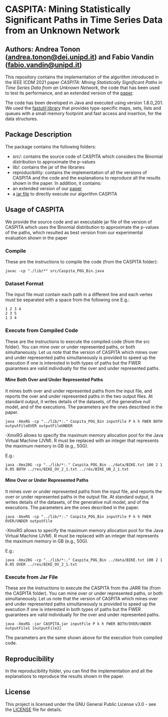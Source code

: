 # CASPITA: Mining Statistically Significant Paths in Time Series Data from an Unknown Network
## Authors: Andrea Tonon (andrea.tonon@dei.unipd.it) and Fabio Vandin (fabio.vandin@unipd.it)
This repository contains the implementation of the algorithm introduced in the IEEE ICDM 2021 paper *CASPITA: Mining Statistically Significant Paths in Time Series Data from an Unknown Network*, the code that has been used to test its performance, and an extended version of the [paper](CASPITA_Extended.pdf).

The code has been developed in Java and executed using version 1.8.0_201. We used the [fastutil library](http://fastutil.di.unimi.it) that provides type-specific maps, sets, lists and queues with a small memory footprint and fast access and insertion, for the data structures.

## Package Description
The package contains the following folders:
*	src/: contains the source code of CASPITA which considers the Binomial distribution to approximate the p-values
*	lib/: contains the jar of the libraries
*	reproducibility: contains the implementation of all the versions of CASPITA and the code and the explanations to reproduce all the results shown in the paper.
In addition, it contains:
*	an extended version of our [paper](CASPITA_Extended.pdf)
*	a [jar file](CASPITA.jar) to directly execute our algorithm CASPITA

## Usage of CASPITA
We provide the source code and an executable jar file of the version of CASPITA which uses the Binomial distribution to approximate the p-values of the paths, which resulted as best version from our experimental evaluation shown in the paper

### Compile
These are the instructions to compile the code (from the CASPITA folder):

```
javac -cp "./lib/*" src/Caspita_POG_Bin.java
```

### Dataset Format
The input file must contain each path in a different line and each vertex must be separated with a space from the following one
E.g.:
```
1 2 3 4
2 3 5
1 3 4
```

### Execute from Compiled Code
These are the instructions to execute the compiled code (from the src folder). You can mine over or under represented paths, or both simultaneously. Let us note that the version of CASPITA which mines over and under represented paths simultaneously is provided to speed up the execution if one is interested in both types of paths but the FWER guarantees are valid individually for the over and under represented paths.

#### Mine Both Over and Under Represented Paths

It mines both over and under represented paths from the input file, and reports the over and under represented paths in the two output files. At standard output, it writes details of the datasets, of the generative null model, and of the executions. The parameters are the ones described in the paper. 

```
java -XmxRG -cp "../lib/*:." Caspita_POG_Bin inputFile P k h FWER BOTH outputFileOVER outputFileUNDER
```

-XmxRG allows to specify the maximum memory allocation pool for the Java Virtual Machine (JVM). R must be replaced with an integer that represents the maximum memory in GB (e.g., 50G).

E.g.: 

```
java -Xmx20G -cp "../lib/*:." Caspita_POG_Bin ../data/BIKE.txt 100 2 1 0.05 BOTH ../res/BIKE_OV_2_1.txt ../res/BIKE_UN_2_1.txt
```
#### Mine Over or Under Represented Paths

It mines over or under represented paths from the input file, and reports the over or under represented paths in the output file. At standard output, it writes details of the datasets, of the generative null model, and of the executions. The parameters are the ones described in the paper. 

```
java -XmxRG -cp "../lib/*:." Caspita_POG_Bin inputFile P k h FWER OVER/UNDER outputFile
```

-XmxRG allows to specify the maximum memory allocation pool for the Java Virtual Machine (JVM). R must be replaced with an integer that represents the maximum memory in GB (e.g., 50G).

E.g.: 

```
java -Xmx20G -cp "../lib/*:." Caspita_POG_Bin ../data/BIKE.txt 100 2 1 0.05 OVER ../res/BIKE_OV_2_1.txt
```

### Execute from Jar File
These are the instructions to execute the CASPITA from the JARR file (from the CASPITA folder). You can mine over or under represented paths, or both simultaneously. Let us note that the version of CASPITA which mines over and under represented paths simultaneously is provided to speed up the execution if one is interested in both types of paths but the FWER guarantees are valid individually for the over and under represented paths.

```
java -XmxRG -jar CASPITA.jar inputFile P k h FWER BOTH/OVER/UNDER outputFile1 [outputFile2]
```
The parameters are the same shown above for the execution from compiled code.


##  Reproducibility
In the reproducibility folder, you can find the implementation and all the explanations to reproduce the results shown in the paper. 


## License
This project is licensed under the GNU General Public License v3.0 - see the [LICENSE](LICENSE) file for details.
